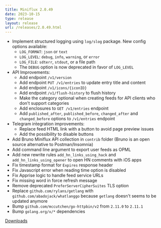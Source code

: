 ```yaml
---
title: Miniflux 2.0.49
date: 2023-10-15
type: release
layout: release
url: /releases/2.0.49.html
---
```


* Implement structured logging using `log/slog` package. New config options available:
    * `LOG_FORMAT`: `json` or `text`
    * `LOG_LEVEL`: `debug`, `info`, `warning`, or `error`
    * `LOG_FILE`: `sdterr`, `stdout`, or a file path
    * The `DEBUG` option is now deprecated in favor of `LOG_LEVEL`
* API Improvements:
    * Add endpoint `/v1/version`
    * Add endpoint `PUT /v1/entries` to update entry title and content
    * Add endpoint `/v1/icons/{iconID}`
    * Add endpoint `/v1/flush-history` to flush history
    * Make the category optional when creating feeds for API clients who don't support categories
    * Add enclosures to `GET /v1/entries` endpoint
    * Add `published_after`, `published_before`, `changed_after` and `changed_before` options to `/v1/entries` endpoint
* Telegram integration improvements:
    * Replace feed HTML link with a button to avoid page preview issues
    * Add the possibility to disable buttons
* Add Bruno Miniflux API collection in `contrib` folder (Bruno is an open source alternative to Postman/Insomnia)
* Add command line argument to export user feeds as OPML
* Add new rewrite rules `add_hn_links_using_hack` and `add_hn_links_using_opener` to open HN comments with iOS apps
* Fix timestamp format for `Expires` response header
* Fix Javascript error when reading time option is disabled
* Fix Apprise logic to handle feed service URLs
* Fix missing word in force refresh message
* Remove deprecated `PreferServerCipherSuites` TLS option
* Replace `github.com/rylans/getlang` with `github.com/abadojack/whatlanggo` because `getlang` doesn't seems to be updated anymore
* Bump `github.com/mccutchen/go-httpbin/v2` from `2.11.0` to `2.11.1`
* Bump `golang.org/x/*` dependencies

[Downloads](https://github.com/miniflux/v2/releases/tag/2.0.49)

